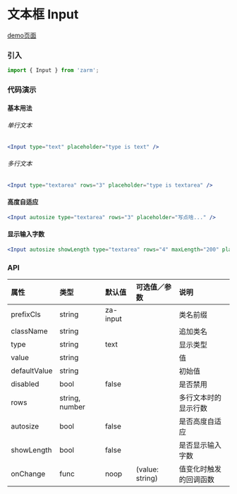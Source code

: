 # 文本框 Input

[demo页面](https://zhongantecheng.github.io/zarm/#/input)

### 引入

```js
import { Input } from 'zarm';
```

### 代码演示

#### 基本用法

###### 单行文本
```jsx
<Input type="text" placeholder="type is text" />
```

###### 多行文本
```jsx
<Input type="textarea" rows="3" placeholder="type is textarea" />
```

#### 高度自适应
```jsx
<Input autosize type="textarea" rows="3" placeholder="写点啥..." />
```

#### 显示输入字数
```jsx
<Input autosize showLength type="textarea" rows="4" maxLength="200" placeholder="摘要" />
```


### API

| 属性 | 类型 | 默认值 | 可选值／参数 | 说明 |
| :--- | :--- | :--- | :--- | :--- |
| prefixCls | string | za-input | | 类名前缀 |
| className | string | | | 追加类名 |
| type | string | text | | 显示类型 |
| value | string |  | | 值 |
| defaultValue | string |  | | 初始值 |
| disabled | bool | false | | 是否禁用 |
| rows | string, number | | | 多行文本时的显示行数 |
| autosize | bool | false | | 是否高度自适应 |
| showLength | bool | false | | 是否显示输入字数 |
| onChange | func | noop | \(value: string\) | 值变化时触发的回调函数 |




